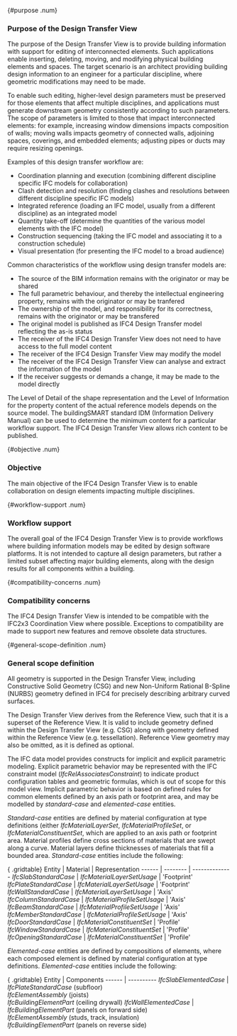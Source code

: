 {#purpose .num}
### Purpose of the Design Transfer View
The purpose of the Design Transfer View is to provide building information with support for editing of interconnected elements. Such applications enable inserting, deleting, moving, and modifying physical building elements and spaces. The target scenario is an architect providing building design information to an engineer for a particular discipline, where geometric modifications may need to be made.

To enable such editing, higher-level design parameters must be preserved for those elements that affect multiple disciplines, and applications must generate downstream geometry consistently according to such parameters. The scope of parameters is limited to those that impact interconnected elements: for example, increasing window dimensions impacts composition of walls; moving walls impacts geometry of connected walls, adjoining spaces, coverings, and embedded elements; adjusting pipes or ducts may require resizing openings.

Examples of this design transfer workflow are:

* Coordination planning and execution (combining different discipline specific IFC models for collaboration)
* Clash detection and resolution (finding clashes and resolutions between different discipline specific IFC models)
* Integrated reference (loading an IFC model, usually from a different discipline) as an integrated model
* Quantity take-off (determine the quantities of the various model elements with the IFC model)
* Construction sequencing (taking the IFC model and associating it to a construction schedule)
* Visual presentation (for presenting the IFC model to a broad audience)

Common characteristics of the workflow using design transfer models are:

* The source of the BIM information remains with the originator or may be shared
* The full parametric behaviour, and thereby the intellectual engineering property, remains with the originator or may be tranfered
* The ownership of the model, and responsibility for its correctness, remains with the originator or may be transfered
* The original model is published as IFC4 Design Transfer model reflecting the as-is status
* The receiver of the IFC4 Design Transfer View does not need to have access to the full model content
* The receiver of the IFC4 Design Transfer View may modify the model
* The receiver of the IFC4 Design Transfer View can analyse and extract the information of the model
* If the receiver suggests or demands a change, it may be made to the model directly

The Level of Detail of the shape representation and the Level of Information for the property content of the actual reference models depends on the source model. The buildingSMART standard IDM (Information Delivery Manual) can be used to determine the minimum content for a particular workflow support. The IFC4 Design Transfer View allows rich content to be published.

{#objective .num}
### Objective
The main objective of the IFC4 Design Transfer View is to enable collaboration on design elements impacting multiple disciplines.

{#workflow-support .num}
### Workflow support
The overall goal of the IFC4 Design Transfer View is to provide workflows where building information models may be edited by design software platforms. It is not intended to capture all design parameters, but rather a limited subset affecting major building elements, along with the design results for all components within a building.

{#compatibility-concerns .num}
### Compatibility concerns
The IFC4 Design Transfer View is intended to be compatible with the IFC2x3 Coordination View where possible. Exceptions to compatibility are made to support new features and remove obsolete data structures.

{#general-scope-definition .num}
### General scope definition
All geometry is supported in the Design Transfer View, including Constructive Solid Geometry (CSG) and new Non-Uniform Rational B-Spline (NURBS) geometry defined in IFC4 for precisely describing arbitrary curved surfaces.

The Design Transfer View derives from the Reference View, such that it is a superset of the Reference View. It is valid to include geometry defined within the Design Transfer View (e.g. CSG) along with geometry defined within the Reference View (e.g. tessellation). Reference View geometry may also be omitted, as it is defined as optional.

The IFC data model provides constructs for implicit and explicit parametric modeling. Explicit parametric behavior may be represented with the IFC constraint model (_IfcRelAssociatesConstraint_) to indicate product configuration tables and geometric formulas, which is out of scope for this model view. Implicit parametric behavior is based on defined rules for common elements defined by an axis path or footprint area, and may be modelled by _standard-case_ and _elemented-case_ entities.

_Standard-case_ entities are defined by material configuration at type definitions (either _IfcMaterialLayerSet_, _IfcMaterialProfileSet_, or _IfcMaterialConstituentSet_, which are applied to an axis path or footprint area. Material profiles define cross sections of materials that are swept along a curve. Material layers define thicknesses of materials that fill a bounded area. _Standard-case_ entities include the following:

{ .gridtable}
Entity | Material | Representation
------ | -------- | --------------
_IfcSlabStandardCase_ | _IfcMaterialLayerSetUsage_ | 'Footprint'
_IfcPlateStandardCase_ | _IfcMaterialLayerSetUsage_ | 'Footprint'
_IfcWallStandardCase_ | _IfcMaterialLayerSetUsage_ | 'Axis'
_IfcColumnStandardCase_ | _IfcMaterialProfileSetUsage_ | 'Axis'
_IfcBeamStandardCase_ | _IfcMaterialProfileSetUsage_ | 'Axis'
_IfcMemberStandardCase_ | _IfcMaterialProfileSetUsage_ | 'Axis'
_IfcDoorStandardCase_ | _IfcMaterialConstituentSet_ | 'Profile'
_IfcWindowStandardCase_ | _IfcMaterialConstituentSet_ | 'Profile'
_IfcOpeningStandardCase_ | _IfcMaterialConstituentSet_ | 'Profile'


_Elemented-case_ entities are defined by compositions of elements, where each composed element is defined by material configuration at type definitions. _Elemented-case_ entities include the following:

{ .gridtable}
Entity | Components
------ | ----------
_IfcSlabElementedCase_ | _IfcPlateStandardCase_ (subfloor)<br/>_IfcElementAssembly_ (joists)<br/>_IfcBuildingElementPart_ (ceiling drywall)
_IfcWallElementedCase_ | _IfcBuildingElementPart_ (panels on forward side)<br/>_IfcElementAssembly_ (studs, track, insulation)<br/>_IfcBuildingElementPart_ (panels on reverse side)
